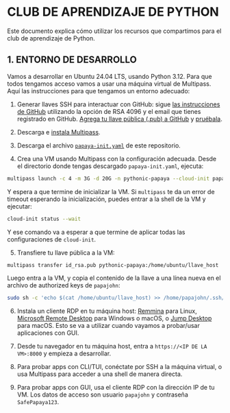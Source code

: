 # CLUB DE APRENDIZAJE DE PYTHON

Este documento explica cómo utilizar los recursos que compartimos para 
el club de aprendizaje de Python.

## 1. ENTORNO DE DESARROLLO

Vamos a desarrollar en Ubuntu 24.04 LTS, usando Python 3.12. Para que todos 
tengamos acceso vamos a usar una máquina virtual de Multipass. Aquí las instrucciones 
para que tengamos un entorno adecuado:

1. Generar llaves SSH para interactuar con GitHub: sigue [las instrucciones de GitHub](https://docs.github.com/en/authentication/connecting-to-github-with-ssh/generating-a-new-ssh-key-and-adding-it-to-the-ssh-agent) utilizando la opción de RSA 4096 y el email que tienes registrado en GitHub. [Agrega tu llave pública (.pub) a GitHub](https://docs.github.com/en/authentication/connecting-to-github-with-ssh/adding-a-new-ssh-key-to-your-github-account) y [pruébala](https://docs.github.com/en/authentication/connecting-to-github-with-ssh/testing-your-ssh-connection).

2. Descarga e [instala Multipass](https://multipass.run/install).

3. Descarga el archivo [`papaya-init.yaml`](papaya-init.yaml) de este repositorio.

4. Crea una VM usando Multipass con la configuración adecuada. Desde el directorio donde tengas descargado `papaya-init.yaml`, ejecuta: 
```bash
multipass launch -c 4 -m 3G -d 20G -n pythonic-papaya --cloud-init papaya-init.yaml noble
```
Y espera a que termine de inicializar la VM. Si `multipass` te da un error de timeout esperando la inicialización, puedes entrar a la shell de la VM y ejecutar:
```bash
cloud-init status --wait
```
Y ese comando va a esperar a que termine de aplicar todas las configuraciones de `cloud-init`.

5. Transfiere tu llave pública a la VM: 
```bash
multipass transfer id_rsa.pub pythonic-papaya:/home/ubuntu/llave_host
``` 
Luego entra a la VM, y copia el contenido de la llave a una línea nueva en el archivo de authorized keys de `papajohn`:
```bash
sudo sh -c 'echo $(cat /home/ubuntu/llave_host) >> /home/papajohn/.ssh/authorized_keys'
```

6. Instala un cliente RDP en tu máquina host: [Remmina](https://remmina.org/) para Linux, [Microsoft Remote Desktop](https://apps.microsoft.com/detail/9wzdncrfj3ps?hl=en-US&gl=US) 
para Windows o macOS, o [Jump Desktop](https://apps.apple.com/ua/app/jump-desktop-rdp-vnc-fluid/id524141863?l=ru&mt=12) para macOS. Esto se va a utilizar cuando vayamos a 
probar/usar aplicaciones con GUI.

7. Desde tu navegador en tu máquina host, entra a `https://<IP DE LA VM>:8000` y empieza a desarrollar.

8. Para probar apps con CLI/TUI, conéctate por SSH a la máquina virtual, o usa Multipass para acceder a una shell de manera directa.

9. Para probar apps con GUI, usa el cliente RDP con la dirección IP de tu VM. Los datos de acceso son usuario `papajohn` y contraseña `SafePapaya123`.
